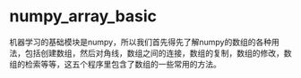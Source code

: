 # numpy_array_basic
机器学习的基础模块是numpy，所以我们首先得先了解numpy的数组的各种用法，包括创建数组，然后对角线，数组之间的连接，数组的复制，数组的修改，数组的检索等等，这五个程序里包含了数组的一些常用的方法。
